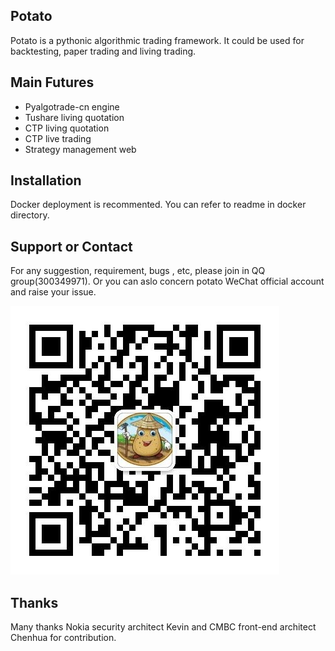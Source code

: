 ## Potato

Potato is a pythonic algorithmic trading framework. It could be used for backtesting, paper trading and living trading.

## Main Futures

* Pyalgotrade-cn engine
* Tushare living quotation
* CTP living quotation
* CTP live trading
* Strategy management web

## Installation

Docker deployment is recommented. You can refer to readme in docker directory.

## Support or Contact
For any suggestion, requirement, bugs , etc, please join in QQ group(300349971).
Or you can aslo concern potato WeChat official account and raise your issue.

![Alt text](/docker/potato.jpg "土豆工厂")


## Thanks

Many thanks Nokia security architect Kevin and CMBC front-end architect Chenhua for contribution.